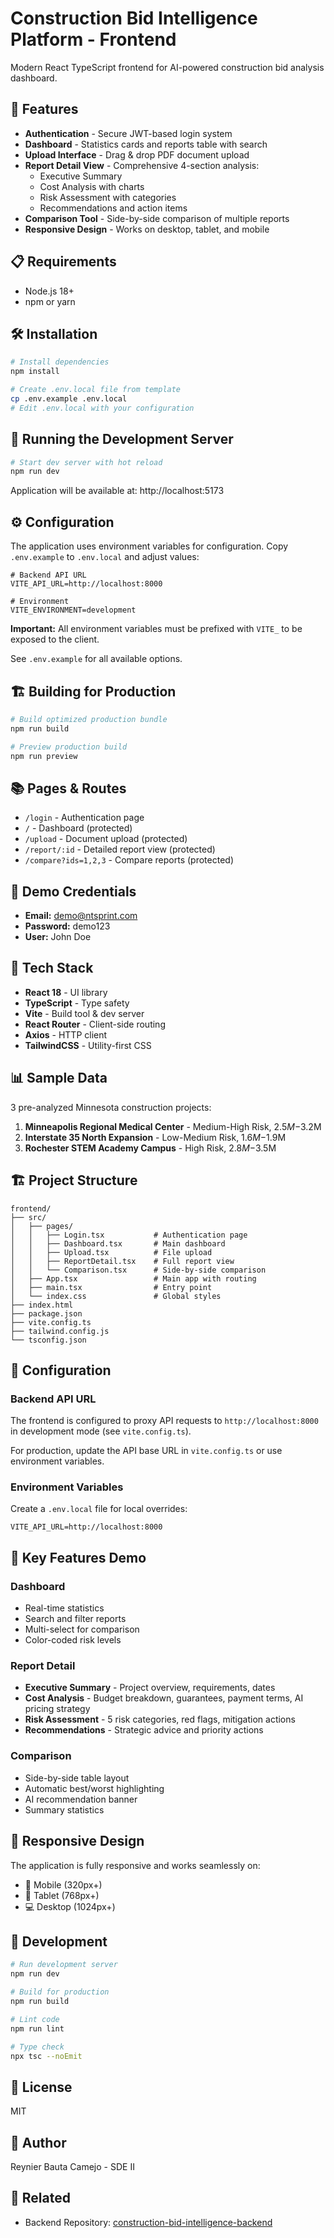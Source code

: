 # Construction Bid Intelligence Platform - Frontend

Modern React TypeScript frontend for AI-powered construction bid analysis dashboard.

## 🚀 Features

- **Authentication** - Secure JWT-based login system
- **Dashboard** - Statistics cards and reports table with search
- **Upload Interface** - Drag & drop PDF document upload
- **Report Detail View** - Comprehensive 4-section analysis:
  - Executive Summary
  - Cost Analysis with charts
  - Risk Assessment with categories
  - Recommendations and action items
- **Comparison Tool** - Side-by-side comparison of multiple reports
- **Responsive Design** - Works on desktop, tablet, and mobile

## 📋 Requirements

- Node.js 18+
- npm or yarn

## 🛠️ Installation

```bash
# Install dependencies
npm install

# Create .env.local file from template
cp .env.example .env.local
# Edit .env.local with your configuration
```

## 🏃 Running the Development Server

```bash
# Start dev server with hot reload
npm run dev
```

Application will be available at: http://localhost:5173

## ⚙️ Configuration

The application uses environment variables for configuration. Copy `.env.example` to `.env.local` and adjust values:

```env
# Backend API URL
VITE_API_URL=http://localhost:8000

# Environment
VITE_ENVIRONMENT=development
```

**Important:** All environment variables must be prefixed with `VITE_` to be exposed to the client.

See `.env.example` for all available options.

## 🏗️ Building for Production

```bash
# Build optimized production bundle
npm run build

# Preview production build
npm run preview
```

## 📚 Pages & Routes

- `/login` - Authentication page
- `/` - Dashboard (protected)
- `/upload` - Document upload (protected)
- `/report/:id` - Detailed report view (protected)
- `/compare?ids=1,2,3` - Compare reports (protected)

## 🔐 Demo Credentials

- **Email:** demo@ntsprint.com
- **Password:** demo123
- **User:** John Doe

## 🎨 Tech Stack

- **React 18** - UI library
- **TypeScript** - Type safety
- **Vite** - Build tool & dev server
- **React Router** - Client-side routing
- **Axios** - HTTP client
- **TailwindCSS** - Utility-first CSS

## 📊 Sample Data

3 pre-analyzed Minnesota construction projects:
1. **Minneapolis Regional Medical Center** - Medium-High Risk, $2.5M-$3.2M
2. **Interstate 35 North Expansion** - Low-Medium Risk, $1.6M-$1.9M
3. **Rochester STEM Academy Campus** - High Risk, $2.8M-$3.5M

## 🏗️ Project Structure

```
frontend/
├── src/
│   ├── pages/
│   │   ├── Login.tsx           # Authentication page
│   │   ├── Dashboard.tsx       # Main dashboard
│   │   ├── Upload.tsx          # File upload
│   │   ├── ReportDetail.tsx    # Full report view
│   │   └── Comparison.tsx      # Side-by-side comparison
│   ├── App.tsx                 # Main app with routing
│   ├── main.tsx                # Entry point
│   └── index.css               # Global styles
├── index.html
├── package.json
├── vite.config.ts
├── tailwind.config.js
└── tsconfig.json
```

## 🔧 Configuration

### Backend API URL

The frontend is configured to proxy API requests to `http://localhost:8000` in development mode (see `vite.config.ts`).

For production, update the API base URL in `vite.config.ts` or use environment variables.

### Environment Variables

Create a `.env.local` file for local overrides:

```env
VITE_API_URL=http://localhost:8000
```

## 🎯 Key Features Demo

### Dashboard
- Real-time statistics
- Search and filter reports
- Multi-select for comparison
- Color-coded risk levels

### Report Detail
- **Executive Summary** - Project overview, requirements, dates
- **Cost Analysis** - Budget breakdown, guarantees, payment terms, AI pricing strategy
- **Risk Assessment** - 5 risk categories, red flags, mitigation actions
- **Recommendations** - Strategic advice and priority actions

### Comparison
- Side-by-side table layout
- Automatic best/worst highlighting
- AI recommendation banner
- Summary statistics

## 📱 Responsive Design

The application is fully responsive and works seamlessly on:
- 📱 Mobile (320px+)
- 📱 Tablet (768px+)
- 💻 Desktop (1024px+)

## 🧪 Development

```bash
# Run development server
npm run dev

# Build for production
npm run build

# Lint code
npm run lint

# Type check
npx tsc --noEmit
```

## 📝 License

MIT

## 👤 Author

Reynier Bauta Camejo - SDE II

## 🔗 Related

- Backend Repository: [construction-bid-intelligence-backend](https://github.com/reybcdev/construction-bid-intelligence-backend)
